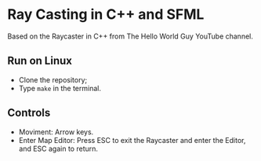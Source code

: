 # Ray Casting in C++ and SFML

Based on the Raycaster in C++ from The Hello World Guy YouTube channel.

## Run on Linux

- Clone the repository;
- Type ```make``` in the terminal.

## Controls

 - Moviment: Arrow keys.
 - Enter Map Editor: Press ESC to exit the Raycaster and enter the Editor, and ESC again to return.
